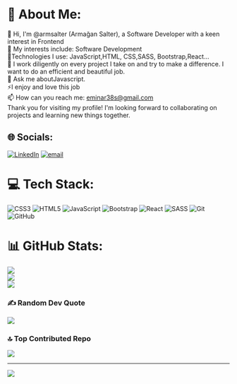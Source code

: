 # 💫 About Me:
🔭 Hi, I'm @armsalter (Armağan Salter), a Software Developer with a keen interest in Frontend <br>👯 My interests include: Software Development<br>🌱Technologies I use: JavaScript,HTML, CSS,SASS, Bootstrap,React...<br>💞️ I work diligently on every project I take on and try to make a difference. I want to do an efficient and beautiful job.<br>💬 Ask me aboutJavascript.<br>⚡I enjoy and love this job <br>📫 How can you reach me: eminar38s@gmail.com <br> Thank you for visiting my profile! I'm looking forward to collaborating on projects and learning new things together.


## 🌐 Socials:
[![LinkedIn](https://img.shields.io/badge/LinkedIn-%230077B5.svg?logo=linkedin&logoColor=white)](https://linkedin.com/in/armagans) [![email](https://img.shields.io/badge/Email-D14836?logo=gmail&logoColor=white)](mailto:eminar38s@gmail.com) 

# 💻 Tech Stack:
![CSS3](https://img.shields.io/badge/css3-%231572B6.svg?style=for-the-badge&logo=css3&logoColor=white) ![HTML5](https://img.shields.io/badge/html5-%23E34F26.svg?style=for-the-badge&logo=html5&logoColor=white) ![JavaScript](https://img.shields.io/badge/javascript-%23323330.svg?style=for-the-badge&logo=javascript&logoColor=%23F7DF1E) ![Bootstrap](https://img.shields.io/badge/bootstrap-%238511FA.svg?style=for-the-badge&logo=bootstrap&logoColor=white) ![React](https://img.shields.io/badge/react-%2320232a.svg?style=for-the-badge&logo=react&logoColor=%2361DAFB) ![SASS](https://img.shields.io/badge/SASS-hotpink.svg?style=for-the-badge&logo=SASS&logoColor=white) ![Git](https://img.shields.io/badge/git-%23F05033.svg?style=for-the-badge&logo=git&logoColor=white) ![GitHub](https://img.shields.io/badge/github-%23121011.svg?style=for-the-badge&logo=github&logoColor=white)
# 📊 GitHub Stats:
![](https://github-readme-stats.vercel.app/api?username=armsalter&theme=dark&hide_border=false&include_all_commits=true&count_private=true)<br/>
![](https://nirzak-streak-stats.vercel.app/?user=armsalter&theme=dark&hide_border=false)<br/>
![](https://github-readme-stats.vercel.app/api/top-langs/?username=armsalter&theme=dark&hide_border=false&include_all_commits=true&count_private=true&layout=compact)

### ✍️ Random Dev Quote
![](https://quotes-github-readme.vercel.app/api?type=horizontal&theme=radical)

### 🔝 Top Contributed Repo
![](https://github-contributor-stats.vercel.app/api?username=armsalter&limit=5&theme=dark&combine_all_yearly_contributions=true)

---
[![](https://visitcount.itsvg.in/api?id=armsalter&icon=0&color=13)](https://visitcount.itsvg.in)

<!-- Proudly created with GPRM ( https://gprm.itsvg.in ) -->
